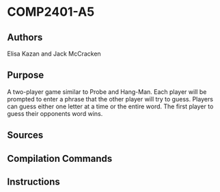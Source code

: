 # COMP2401-A5

## Authors
Elisa Kazan and Jack McCracken

## Purpose
A two-player game similar to Probe and Hang-Man. Each player will be prompted
to enter a phrase that the other player will try to guess. Players can guess
either one letter at a time or the entire word. The first player to guess their
opponents word wins. 

## Sources 

## Compilation Commands

## Instructions


